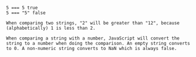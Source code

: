 ```
5 === 5	true
5 === "5" false
```
```
When comparing two strings, "2" will be greater than "12", because (alphabetically) 1 is less than 2.
```
```
When comparing a string with a number, JavaScript will convert the string to a number when doing the comparison. An empty string converts to 0. A non-numeric string converts to NaN which is always false.
```
```

```
```

```
```

```
```

```
```

```
```

```
```

```
```

```